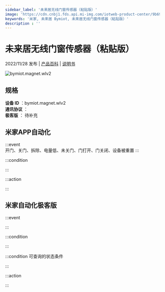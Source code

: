 ```yaml
---
sidebar_label: '未来居无线门窗传感器（粘贴版）'
image: 'https://cdn.cnbj1.fds.api.mi-img.com/iotweb-product-center/9b690ff6aa87ac0835936a834efcb568_1665374611543.png?GalaxyAccessKeyId=AKVGLQWBOVIRQ3XLEW&Expires=9223372036854775807&Signature=KrQVgdcdmCtzO7om9HAFz174IMQ='
keywords: '米家, 未来居 Bymiot, 未来居无线门窗传感器（粘贴版）'
description : ''
---
```

# 未来居无线门窗传感器（粘贴版）

2022/11/28 发布 | [产品百科](https://home.mi.com/webapp/content/baike/product/index.html?model=bymiot.magnet.wlv2/) | [说明书](https://home.mi.com/views/introduction.html?model=bymiot.magnet.wlv2&region=cn)

![bymiot.magnet.wlv2](https://cdn.cnbj1.fds.api.mi-img.com/iotweb-product-center/9b690ff6aa87ac0835936a834efcb568_1665374611543.png?GalaxyAccessKeyId=AKVGLQWBOVIRQ3XLEW&Expires=9223372036854775807&Signature=KrQVgdcdmCtzO7om9HAFz174IMQ=)

## 规格  
> 
**设备 ID** ：bymiot.magnet.wlv2  
**通讯协议** ：  
**极客版**  ： 待补充 


## 米家APP自动化  

:::event  
开门、关门、拆除、电量低、未关门、门打开、门关闭、设备被重置
:::

:::condition  

:::

:::action   

:::

## 米家自动化极客版  

:::event  

:::

:::condition  

:::

:::condition 可查询的状态条件  

:::

:::action  

:::

        
